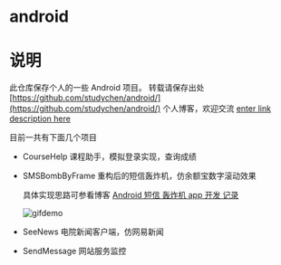 # android
说明
=======
此仓库保存个人的一些 Android 项目。
转载请保存出处 [https://github.com/studychen/android/](https://github.com/studychen/android/)
个人博客，欢迎交流 [enter link description here](http://blog.csdn.net/never_cxb)

目前一共有下面几个项目

- CourseHelp	课程助手，模拟登录实现，查询成绩
- SMSBombByFrame	重构后的短信轰炸机，仿余额宝数字滚动效果 

  具体实现思路可参看博客 [Android 短信 轰炸机 app 开发 记录](http://blog.csdn.net/never_cxb/article/details/47614247)
  
   <img src="http://img.blog.csdn.net/20160107175014409" alt="gifdemo" title="">
- SeeNews	电院新闻客户端，仿网易新闻
- SendMessage	网站服务监控

